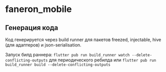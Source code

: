 # faneron_mobile

## Генерация кода

Код генерируется через build runner для пакетов freezed, injectable, hive (для адаптеров) и json-serialisation.

Запуск билд раннера: `flutter pub run build_runner watch --delete-conflicting-outputs` для периодического ребилда или `flutter pub run build_runner build --delete-conflicting-outputs`

